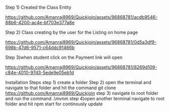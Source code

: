 

Step 1) Created the Class Entity 

https://github.com/Amanraj8969/Quickjoin/assets/96868781/acdb9546-88b6-4200-ac4e-bf703e377a8e

Step 2) Class creating by the user for the Listing on home page



https://github.com/Amanraj8969/Quickjoin/assets/96868781/0d5a3df9-698b-47d6-9571-c64ddc91466b


Step 3)when student click on the Payment link will open 



https://github.com/Amanraj8969/Quickjoin/assets/96868781/8269d109-c84e-4010-97d3-5ede9e05eb1d


Installation Steps
step 1) create a folder
Step 2) open the terminal and navigate to that folder and hit the command 
git clone https://github.com/Amanraj8969/Quickjoin
step 3) navigate to root folder and run the command .\mvnm
step 4)open another terminal navigate to root folder and hit npm start for continously update



